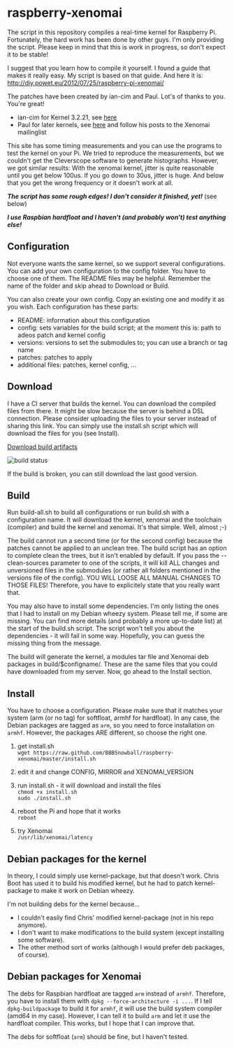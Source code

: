 raspberry-xenomai
=================

The script in this repository compiles a real-time kernel for Raspberry Pi. Fortunately, the hard work
has been done by other guys. I'm only providing the script. Please keep in mind that this is work in
progress, so don't expect it to be stable!

I suggest that you learn how to compile it yourself. I found a guide that makes it really easy. My script
is based on that guide. And here it is: http://diy.powet.eu/2012/07/25/raspberry-pi-xenomai/

The patches have been created by ian-cim and Paul. Lot's of thanks to you. You're great!
* ian-cim for Kernel 3.2.21, see [here](http://www.raspberrypi.org/phpBB3/viewtopic.php?f=41&t=12368)
* Paul for later kernels, see [here](http://www.xenomai.org/pipermail/xenomai/2013-February/027752.html) and follow his posts to the Xenomai mailinglist

This site has some timing measurements and you can use the programs to test the kernel on your Pi. We tried to
reproduce the measurements, but we couldn't get the Cleverscope software to generate histographs. However, we
got similar results: With the xenomai kernel, jitter is quite reasonable until you get below 100us. If you go
down to 30us, jitter is huge. And below that you get the wrong frequency or it doesn't work at all.

***The script has some rough edges! I don't consider it finished, yet!*** (see below)

***I use Raspbian hardfloat and I haven't (and probably won't) test anything else!***

Configuration
-------------

Not everyone wants the same kernel, so we support several configurations. You can add your own configuration to
the config folder. You have to choose one of them. The README files may be helpful. Remember the name of the
folder and skip ahead to Download or Build.

You can also create your own config. Copy an existing one and modify it as you wish. Each configuration has
these parts:

* README: information about this configuration
* config: sets variables for the build script; at the moment this is: path to adeos patch and kernel config
* versions: versions to set the submodules to; you can use a branch or tag name
* patches: patches to apply
* additional files: patches, kernel config, ...

Download
--------

I have a CI server that builds the kernel. You can download the compiled files from there. It might be slow
because the server is behind a DSL connection. Please consider uploading the files to your server instead of
sharing this link. You can simply use the install.sh script which will download the files for you (see Install).

[Download build artifacts](http://jenkins.bbbsnowball.de:3000/jenkins/artifact/RaspberryPi-Xenomai/build/)

![build status](http://jenkins.bbbsnowball.de:3000/jenkins/badge/RaspberryPi-Xenomai)

If the build is broken, you can still download the last good version.

Build
-----

Run build-all.sh to build all configurations or run build.sh with a configuration name. It will download
the kernel, xenomai and the toolchain (compiler) and build the kernel and xenomai. It's that simple.
Well, almost ;-)

The build cannot run a second time (or for the second config) because the patches cannot be applied to an
unclean tree. The build script has an option to complete clean the trees, but it isn't enabled by default.
If you pass the --clean-sources parameter to one of the scripts, it will kill ALL changes and unversioned
files in the submodules (or rather all folders mentioned in the versions file of the config). YOU WILL LOOSE
ALL MANUAL CHANGES TO THOSE FILES! Therefore, you have to explicitely state that you really want that.

You may also have to install some dependencies. I'm only listing the ones that I had to install on my Debian
wheezy system. Please tell me, if some are missing. You can find more details (and probably a more up-to-date
list) at the start of the build.sh script. The script won't tell you about the dependencies - it will fail
in some way. Hopefully, you can guess the missing thing from the message.

The build will generate the kernel, a modules tar file and Xenomai deb packages in build/$configname/. These
are the same files that you could have downloaded from my server. Now, go ahead to the Install section.

Install
-------

You have to choose a configuration. Please make sure that it matches your system (arm (or no tag) for softfloat,
armhf for hardfloat). In any case, the Debian packages are tagged as `arm`, so you need to force installation
on `armhf`. However, the packages ARE different, so choose the right one.

1. get install.sh<br/>
    `wget https://raw.github.com/BBBSnowball/raspberry-xenomai/master/install.sh`
  
2. edit it and change CONFIG, MIRROR and XENOMAI_VERSION

3. run install.sh - it will download and install the files<br/>
  `chmod +x install.sh` <br/>
  `sudo ./install.sh`

4. reboot the Pi and hope that it works<br/>
  `reboot`

5. try Xenomai<br/>
  `/usr/lib/xenomai/latency`

Debian packages for the kernel
------------------------------

In theory, I could simply use kernel-package, but that doesn't work. Chris Boot has used it to build his
modified kernel, but he had to patch kernel-package to make it work on Debian wheezy.

I'm not building debs for the kernel because...
* I couldn't easily find Chris' modified kernel-package (not in his repo anymore).
* I don't want to make modifications to the build system (except installing some software).
* The other method sort of works (although I would prefer deb packages, of course).

Debian packages for Xenomai
---------------------------

The debs for Raspbian hardfloat are tagged `arm` instead of `armhf`. Therefore, you have to install them with
`dpkg --force-architecture -i ...`. If I tell `dpkg-buildpackage` to build it for `armhf`, it will use the
build system compiler (amd64 in my case). However, I can tell it to build `arm` and let it use the hardfloat
compiler. This works, but I hope that I can improve that.

The debs for softfloat (`arm`) should be fine, but I haven't tested.
